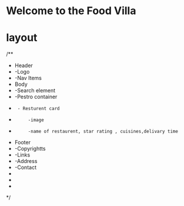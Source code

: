 # Welcome to the Food Villa

# layout

/**
 * Header
 *    -Logo
 *    -Nav Items
 * Body
 *   -Search element
 *   -Pestro container
 *      - Resturent card
 *          -image
 *          -name of restaurent, star rating , cuisines,delivary time
 * Footer
 *   -Copyrightts
 *   -Links
 *   -Address
 *   -Contact
 *
 *
 *
 */
